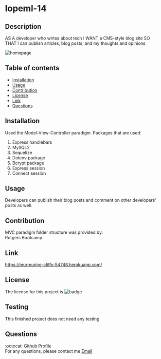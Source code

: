 # lopeml-14

## Description
AS A developer who writes about tech
I WANT a CMS-style blog site
SO THAT I can publish articles, blog posts, and my thoughts and opinions

![homepage](https://user-images.githubusercontent.com/33878845/127689576-ddb4715f-51ac-4039-a787-ed66265c3ffb.PNG)

 ## Table of contents
  * [Installation](#installation)
  * [Usage](#usage)
  * [Contribution](#contribution)
  * [License](#license)
  * [Link](#link)
  * [Questions](#questions)

  ## Installation
  Used the Model-View-Controller paradigm. Packages that are used:
  
  1. Express handlebars
  2. MySQL2
  3. Sequelize
  4. Dotenv package
  5. Bcrypt package
  6. Express session
  7. Connect session

  ## Usage
  Developers can publish their blog posts and comment on other developers’ posts as well.

  ## Contribution
  MVC paradigm folder structure was provided by: <br />
  Rutgers Bootcamp <br />
   
  ## Link
  https://murmuring-cliffs-54748.herokuapp.com/

  ## License
  The license for this project is ![badge](https://img.shields.io/badge/license-Apache%20License%202.0-red)

  ## Testing
  This finished project does not need any testing

  ## Questions
  :octocat: [Github Profile](https://github.com/mlopez94) <br />
  For any questions, please contact me [Email](mailto:lopezmatthew87@gmail.com)
